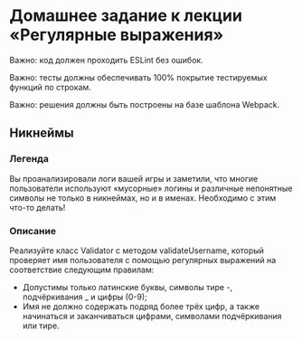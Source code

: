 # Домашнее задание к лекции «Регулярные выражения»

Важно: код должен проходить ESLint без ошибок.

Важно: тесты должны обеспечивать 100% покрытие тестируемых функций по строкам.

Важно: решения должны быть построены на базе шаблона Webpack.


## Никнеймы
### Легенда
Вы проанализировали логи вашей игры и заметили, что многие пользователи используют «мусорные» логины и различные непонятные символы не только в никнеймах, но и в именах. 
Необходимо с этим что-то делать!

### Описание
Реализуйте класс Validator с методом validateUsername, который проверяет имя пользователя с помощью регулярных выражений на соответствие следующим правилам:

- Допустимы только латинские буквы, символы тире -, подчёркивания _ и цифры (0-9);
- Имя не должно содержать подряд более трёх цифр, а также начинаться и заканчиваться цифрами, символами подчёркивания или тире.
